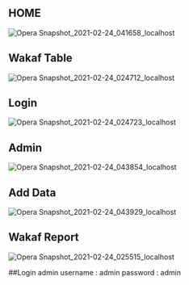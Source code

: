 ## HOME
![Opera Snapshot_2021-02-24_041658_localhost](https://user-images.githubusercontent.com/79537614/108909487-30545e80-7657-11eb-8ad4-922c1320cd68.png)

## Wakaf Table
![Opera Snapshot_2021-02-24_024712_localhost](https://user-images.githubusercontent.com/79537614/108899736-596ef200-764b-11eb-8e88-2806668e02a0.png)

## Login
![Opera Snapshot_2021-02-24_024723_localhost](https://user-images.githubusercontent.com/79537614/108899743-5b38b580-764b-11eb-90c5-f79e1423ac6b.png)

## Admin
![Opera Snapshot_2021-02-24_043854_localhost](https://user-images.githubusercontent.com/79537614/108911792-55969c00-765a-11eb-91a4-77c3f31989ce.png)

## Add Data
![Opera Snapshot_2021-02-24_043929_localhost](https://user-images.githubusercontent.com/79537614/108911798-57605f80-765a-11eb-8ab9-2d12b6052383.png)

## Wakaf Report
![Opera Snapshot_2021-02-24_025515_localhost](https://user-images.githubusercontent.com/79537614/108900089-ca160e80-764b-11eb-83c1-1b12a6986b6e.png)

##Login admin
username : admin
password : admin

